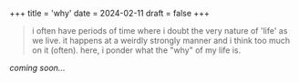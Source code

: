 +++
title = 'why'
date = 2024-02-11
draft = false
+++

> i often have periods of time where i doubt the very nature of 'life' as we live. it happens at a weirdly strongly manner and i think too much on it (often). here, i ponder what the "why" of my life is.

*coming soon...*